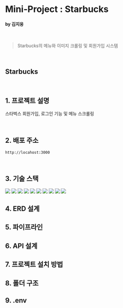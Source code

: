 # Mini-Project : Starbucks

#### by 김지웅

<br>

> Starbucks의 메뉴와 이미지 크롤링 및 회원가입 시스템

<br>

## Starbucks

<br>

## 1. 프로젝트 설명

스타벅스 회원가입, 로그인 기능 및 메뉴 스크롤링

<br>

## 2. 배포 주소

```
http://locahost:3000
```

<br>

## 3. 기술 스택

<img src="https://img.shields.io/badge/JavaScript-F7DF1E?style=flat&logo=JavaScript&logoColor=black"/>

<img src="https://img.shields.io/badge/Node.js-339933?style=flat&logo=Node.js&logoColor=black"/>

<img src="https://img.shields.io/badge/Nodemon-76D04B?style=flat&logo=Nodemon&logoColor=black"/>

<img src="https://img.shields.io/badge/MongoDB-47A248?style=flat&logo=MongoDB&logoColor=black"/>

<img src="https://img.shields.io/badge/Puppeteer-40B5A4?style=flat&logo=Puppeteer&logoColor=black"/>

<img src="https://img.shields.io/badge/Cheerio-40B5A4?style=flat&logo=Puppeteer&logoColor=black"/>

<img src="https://img.shields.io/badge/Docker-2496ED?style=flat&logo=Docker&logoColor=black"/>

<img src="https://img.shields.io/badge/Git-F05032?style=flat&logo=Git&logoColor=white"/>

<img src="https://img.shields.io/badge/GitHub-181717?style=flat&logo=GitHub&logoColor=white"/>

<img src="https://img.shields.io/badge/Swagger-85EA2D?style=flat&logo=Swagger&logoColor=black"/>

## 4. ERD 설계

## 5. 파이프라인

## 6. API 설계

## 7. 프로젝트 설치 방법

## 8. 폴더 구조

## 9. .env
